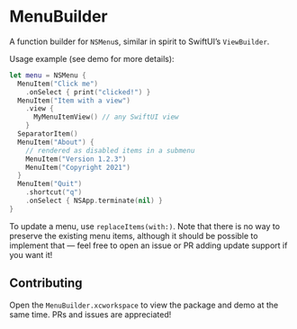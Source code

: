 # MenuBuilder

A function builder for `NSMenu`s, similar in spirit to SwiftUI’s `ViewBuilder`.

Usage example (see demo for more details):

```swift
let menu = NSMenu {
  MenuItem("Click me")
    .onSelect { print("clicked!") } 
  MenuItem("Item with a view")
    .view {
      MyMenuItemView() // any SwiftUI view
    }
  SeparatorItem()
  MenuItem("About") {
    // rendered as disabled items in a submenu
    MenuItem("Version 1.2.3")
    MenuItem("Copyright 2021")
  }
  MenuItem("Quit")
    .shortcut("q")
    .onSelect { NSApp.terminate(nil) }
}
```

To update a menu, use `replaceItems(with:)`. Note that there is no way to preserve the existing menu items, although it should be possible to implement that — feel free to open an issue or PR adding update support if you want it!


## Contributing

Open the `MenuBuilder.xcworkspace` to view the package and demo at the same time. PRs and issues are appreciated!
